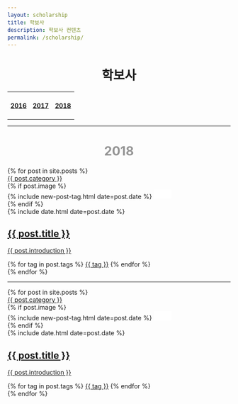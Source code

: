 ```yaml
---
layout: scholarship
title: 학보사
description: 학보사 컨텐츠
permalink: /scholarship/
---
```

<center><h1><strong>학보사</strong></h1></center>
<center>
<table>
<tr>
<td style = "font-size: auto; text-align:center; text-decoration: none;"><h4><a href=""><strong>2016</strong></a></h4></td>
<td style = "font-size: auto; text-align:center; text-decoration: none;"><h4><a href=""><strong>2017</strong></a></h4></td>
<td style = "font-size: auto; text-align:center; text-decoration: none;"><h4><a href=""><strong>2018</strong></a></h4></td>
</tr>
</table>
</center>
<hr/>

<main class="home" id="post" role="main" itemprop="mainContentOfPage" itemscope="itemscope" itemtype="http://schema.org/Blog">
    <center><h1 style="color: #686868;opacity: 0.7;">2018</h1></center>
    <div id="grid" class="row flex-grid">
    {% for post in site.posts %} 
        <article class="box-item" itemscope="itemscope" itemtype="http://schema.org/BlogPosting" itemprop="blogPost">
            <span class="category">
                <a href="{{ site.url }}{{ site.baseurl }}/categoria/{{ post.category }}">
                    <span>{{ post.category }}</span>
                </a>
            </span>
            <div class="box-body">
                {% if post.image %}
                    <div class="cover">
                        {% include new-post-tag.html date=post.date %}
                        <a href="{{ post.url | prepend: site.baseurl }}" {%if isnewpost %}class="new-post"{% endif %}>
                            <img src="assets/img/placeholder.png" data-url="{{ post.image }}" class="preload">
                        </a>
                    </div>
                {% endif %}
                <div class="box-info">
                    <meta itemprop="datePublished" content="{{ post.date | date_to_xmlschema }}">
                    <time itemprop="datePublished" datetime="{{ post.date | date_to_xmlschema }}" class="date">
                        {% include date.html date=post.date %}
                    </time>
                    <a class="post-link" href="{{ post.url | prepend: site.baseurl }}">
                        <h2 class="post-title" itemprop="name">
                            {{ post.title }}
                        </h2>
                    </a>
                    <a class="post-link" href="{{ post.url | prepend: site.baseurl }}">
                        <p class="description">{{ post.introduction }}</p>
                    </a>
                    <div class="tags">
                        {% for tag in post.tags %}
                            <a href="{{ site.baseurl}}/tags/#{{tag | slugify }}">{{ tag }}</a>
                        {% endfor %}
                    </div>
                </div>
            </div>
        </article>
    {% endfor %}
    </div>
</main>
<hr/>
<main class="home" id="post" role="main" itemprop="mainContentOfPage" itemscope="itemscope" itemtype="http://schema.org/Blog">
    <div id="grid" class="row flex-grid">
    {% for post in site.posts %}
        <article class="box-item" itemscope="itemscope" itemtype="http://schema.org/BlogPosting" itemprop="blogPost">
            <span class="category">
                <a href="{{ site.url }}{{ site.baseurl }}/categoria/{{ post.category }}">
                    <span>{{ post.category }}</span>
                </a>
            </span>
            <div class="box-body">
                {% if post.image %}
                    <div class="cover">
                        {% include new-post-tag.html date=post.date %}
                        <a href="{{ post.url | prepend: site.baseurl }}" {%if isnewpost %}class="new-post"{% endif %}>
                            <img src="assets/img/placeholder.png" data-url="{{ post.image }}" class="preload">
                        </a>
                    </div>
                {% endif %}
                <div class="box-info">
                    <meta itemprop="datePublished" content="{{ post.date | date_to_xmlschema }}">
                    <time itemprop="datePublished" datetime="{{ post.date | date_to_xmlschema }}" class="date">
                        {% include date.html date=post.date %}
                    </time>
                    <a class="post-link" href="{{ post.url | prepend: site.baseurl }}">
                        <h2 class="post-title" itemprop="name">
                            {{ post.title }}
                        </h2>
                    </a>
                    <a class="post-link" href="{{ post.url | prepend: site.baseurl }}">
                        <p class="description">{{ post.introduction }}</p>
                    </a>
                    <div class="tags">
                        {% for tag in post.tags %}
                            <a href="{{ site.baseurl}}/tags/#{{tag | slugify }}">{{ tag }}</a>
                        {% endfor %}
                    </div>
                </div>
            </div>
        </article>
    {% endfor %}
    </div>
</main>